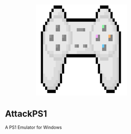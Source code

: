<p align="center">
	<img src="AttackPS1.png" width="300" height="300" alt="AttackPS1">  
</p>

# AttackPS1
A PS1 Emulator for Windows
